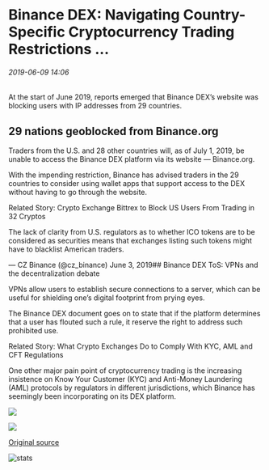 # Binance DEX: Navigating Country-Specific Cryptocurrency Trading Restrictions ...

###### 2019-06-09 14:06

At the start of June 2019, reports emerged that Binance DEX’s website was blocking users with IP addresses from 29 countries.

## 29 nations geoblocked from Binance.org

Traders from the U.S. and 28 other countries will, as of July 1, 2019, be unable to access the Binance DEX platform via its website — Binance.org.

With the impending restriction, Binance has advised traders in the 29 countries to consider using wallet apps that support access to the DEX without having to go through the website.

Related Story: Crypto Exchange Bittrex to Block US Users From Trading in 32 Cryptos

The lack of clarity from U.S. regulators as to whether ICO tokens are to be considered as securities means that exchanges listing such tokens might have to blacklist American traders.

— CZ Binance (@cz\_binance) June 3, 2019## Binance DEX ToS: VPNs and the decentralization debate

VPNs allow users to establish secure connections to a server, which can be useful for shielding one’s digital footprint from prying eyes.

The Binance DEX document goes on to state that if the platform determines that a user has flouted such a rule, it reserve the right to address such prohibited use.

Related Story: What Crypto Exchanges Do to Comply With KYC, AML and CFT Regulations

One other major pain point of cryptocurrency trading is the increasing insistence on Know Your Customer (KYC) and Anti-Money Laundering (AML) protocols by regulators in different jurisdictions, which Binance has seemingly been incorporating on its DEX platform.

![](https://s3.cointelegraph.com/storage/uploads/view/49cccf3e825d29aa282709bc651eee27.png)

![](https://s3.cointelegraph.com/storage/uploads/view/ead4705be837fb179066d0b1bc8e14fb.png)

[Original source](https://cointelegraph.com/news/binance-dex-navigating-country-specific-cryptocurrency-trading-restrictions)

![stats](https://c.statcounter.com/11760860/0/a89fa40b/1/ "stats")